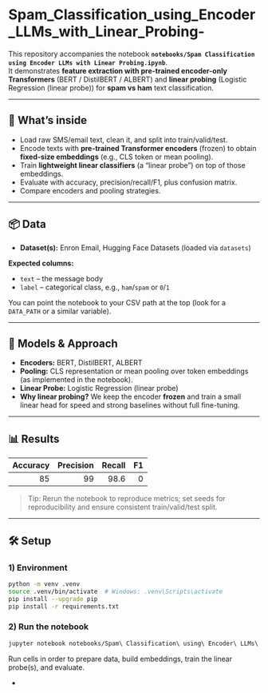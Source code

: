 # Spam_Classification_using_Encoder_LLMs_with_Linear_Probing-
This repository accompanies the notebook **`notebooks/Spam Classification using Encoder LLMs with Linear Probing.ipynb`**.  
It demonstrates **feature extraction with pre-trained encoder-only Transformers** (BERT / DistilBERT / ALBERT) and **linear probing** (Logistic Regression (linear probe)) for **spam vs ham** text classification.

---

## 🚀 What’s inside
- Load raw SMS/email text, clean it, and split into train/valid/test.
- Encode texts with **pre-trained Transformer encoders** (frozen) to obtain **fixed-size embeddings** (e.g., CLS token or mean pooling).
- Train **lightweight linear classifiers** (a “linear probe”) on top of those embeddings.
- Evaluate with accuracy, precision/recall/F1, plus confusion matrix.
- Compare encoders and pooling strategies.

---

## 📦 Data
- **Dataset(s):** Enron Email, Hugging Face Datasets (loaded via `datasets`)

**Expected columns:**
- `text` – the message body
- `label` – categorical class, e.g., `ham`/`spam` or `0`/`1`

You can point the notebook to your CSV path at the top (look for a `DATA_PATH` or a similar variable).

---

## 🧠 Models & Approach
- **Encoders:** BERT, DistilBERT, ALBERT
- **Pooling:** CLS representation or mean pooling over token embeddings (as implemented in the notebook).
- **Linear Probe:** Logistic Regression (linear probe)
- **Why linear probing?** We keep the encoder **frozen** and train a small linear head for speed and strong baselines without full fine-tuning.

---

## 📊 Results
| Accuracy | Precision | Recall | F1 |
|---:|---:|---:|---:|
| 85 | 99 | 98.6 | 0 |

> Tip: Rerun the notebook to reproduce metrics; set seeds for reproducibility and ensure consistent train/valid/test split.

---

## 🛠️ Setup

### 1) Environment
```bash
python -m venv .venv
source .venv/bin/activate  # Windows: .venv\Scripts\activate
pip install --upgrade pip
pip install -r requirements.txt
```

### 2) Run the notebook
```bash
jupyter notebook notebooks/Spam\ Classification\ using\ Encoder\ LLMs\ with\ Linear\ Probing.ipynb
```
Run cells in order to prepare data, build embeddings, train the linear probe(s), and evaluate.

-
